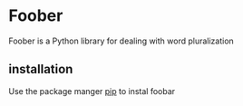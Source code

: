 # Foober
Foober is a Python library for dealing with word pluralization

## installation

Use the package manger [pip](http://google.com) to instal foobar


